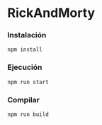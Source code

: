 # RickAndMorty

### Instalación

```
npm install
```

### Ejecución

```
npm run start
```

### Compilar

```
npm run build
```
